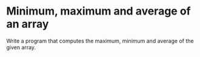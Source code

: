 # Minimum, maximum and average of an array
Write a program that computes the maximum, minimum and average of the given array.
